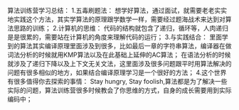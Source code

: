 算法训练营学习总结：
1.五毒刷题法：
想学好算法，通过面试，就需要老老实实地实践这个方法，其实学算法的原理跟学数学一样，需要经过题海战术来达到对算法思路的训练；
2.计算机的思维：
代码的结构就包含了递归，循环等，人肉递归是是很累的，需要站在计算机的角度来理解代码的运行；
3.与实践结合：
里面学到的算法其实编译原理里面涉及到很多，比如最后一章的字符串算法，编译器在做词法分析的时候就用KMP算法以及在此基础上延伸的AC算法；
在语法分析的时候就涉及了递归下降以及上下文无关文法，这里面涉及很多问题跟平时用算法解决的问题有很多相似的地方，如果结合编译原理学习是一个很好的方法；
4.这个世界有很多值得你去探索的事情：
Stay hungry, Stay foolish,算法都是为了解决一些实际的问题，算法训练营很多时候教会了你思维的方式，自身的成长需要用到实际编码中；